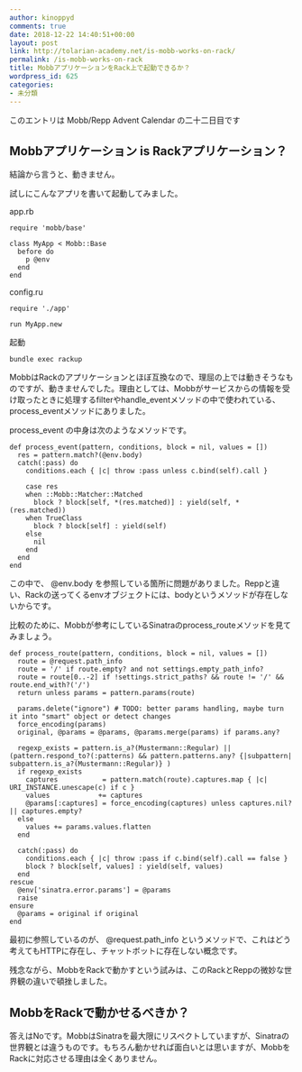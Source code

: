 ```yaml
---
author: kinoppyd
comments: true
date: 2018-12-22 14:40:51+00:00
layout: post
link: http://tolarian-academy.net/is-mobb-works-on-rack/
permalink: /is-mobb-works-on-rack
title: MobbアプリケーションをRack上で起動できるか？
wordpress_id: 625
categories:
- 未分類
---
```


このエントリは Mobb/Repp Advent Calendar の二十二日目です




## Mobbアプリケーション is Rackアプリケーション？


結論から言うと、動きません。

試しにこんなアプリを書いて起動してみました。

app.rb

    
    require 'mobb/base'
    
    class MyApp < Mobb::Base
      before do
        p @env
      end
    end


config.ru

    
    require './app'
    
    run MyApp.new


起動

    
    bundle exec rackup


MobbはRackのアプリケーションとほぼ互換なので、理屈の上では動きそうなものですが、動きませんでした。理由としては、Mobbがサービスからの情報を受け取ったときに処理するfilterやhandle_eventメソッドの中で使われている、process_eventメソッドにありました。

process_event の中身は次のようなメソッドです。

    
    def process_event(pattern, conditions, block = nil, values = [])
      res = pattern.match?(@env.body)
      catch(:pass) do
        conditions.each { |c| throw :pass unless c.bind(self).call }
    
        case res
        when ::Mobb::Matcher::Matched
          block ? block[self, *(res.matched)] : yield(self, *(res.matched))
        when TrueClass
          block ? block[self] : yield(self)
        else
          nil
        end
      end
    end


この中で、 @env.body を参照している箇所に問題がありました。Reppと違い、Rackの送ってくるenvオブジェクトには、bodyというメソッドが存在しないからです。

比較のために、Mobbが参考にしているSinatraのprocess_routeメソッドを見てみましょう。

    
    def process_route(pattern, conditions, block = nil, values = [])
      route = @request.path_info
      route = '/' if route.empty? and not settings.empty_path_info?
      route = route[0..-2] if !settings.strict_paths? && route != '/' && route.end_with?('/')
      return unless params = pattern.params(route)
    
      params.delete("ignore") # TODO: better params handling, maybe turn it into "smart" object or detect changes
      force_encoding(params)
      original, @params = @params, @params.merge(params) if params.any?
    
      regexp_exists = pattern.is_a?(Mustermann::Regular) || (pattern.respond_to?(:patterns) && pattern.patterns.any? {|subpattern| subpattern.is_a?(Mustermann::Regular)} )
      if regexp_exists
        captures           = pattern.match(route).captures.map { |c| URI_INSTANCE.unescape(c) if c }
        values            += captures
        @params[:captures] = force_encoding(captures) unless captures.nil? || captures.empty?
      else
        values += params.values.flatten
      end
    
      catch(:pass) do
        conditions.each { |c| throw :pass if c.bind(self).call == false }
        block ? block[self, values] : yield(self, values)
      end
    rescue
      @env['sinatra.error.params'] = @params
      raise
    ensure
      @params = original if original
    end


最初に参照しているのが、 @request.path_info というメソッドで、これはどう考えてもHTTPに存在し、チャットボットに存在しない概念です。

残念ながら、MobbをRackで動かすという試みは、このRackとReppの微妙な世界観の違いで頓挫しました。


## MobbをRackで動かせるべきか？


答えはNoです。MobbはSinatraを最大限にリスペクトしていますが、Sinatraの世界観とは違うものです。もちろん動かせれば面白いとは思いますが、MobbをRackに対応させる理由は全くありません。
